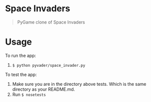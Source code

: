 # Space Invaders 

> PyGame clone of Space Invaders

# Usage

To run the app:

1. `$ python pyvader/space_invader.py`

To test the app:

1. Make sure you are in the directory above tests. Which is the same directory
as your README.md.
2. Run `$ nosetests`
